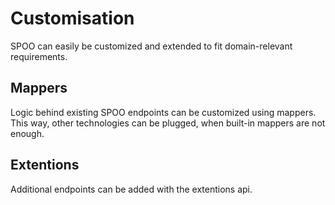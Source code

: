 # Customisation

SPOO can easily be customized and extended to fit domain-relevant requirements. 

## Mappers

Logic behind existing SPOO endpoints can be customized using mappers. This way, other technologies can be plugged, when built-in mappers are not enough.

## Extentions

Additional endpoints can be added with the extentions api.
